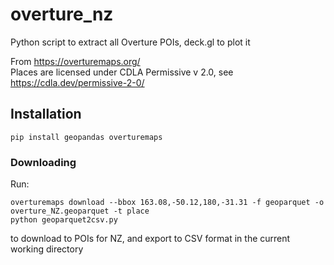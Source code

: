 # overture_nz
Python script to extract all Overture POIs, deck.gl to plot it

From https://overturemaps.org/  
Places are licensed under CDLA Permissive v 2.0, see https://cdla.dev/permissive-2-0/

## Installation

`pip install geopandas overturemaps`

### Downloading

Run:

`overturemaps download --bbox 163.08,-50.12,180,-31.31 -f geoparquet -o overture_NZ.geoparquet -t place`  
`python geoparquet2csv.py`

to download to POIs for NZ, and export to CSV format in the current working directory
